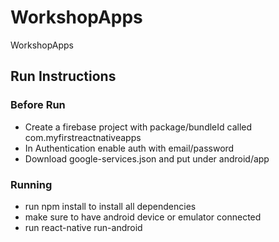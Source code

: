 # WorkshopApps
WorkshopApps

## Run Instructions
### Before Run
- Create a firebase project with package/bundleId called com.myfirstreactnativeapps
- In Authentication enable auth with email/password
- Download google-services.json and put under android/app

### Running
- run npm install to install all dependencies
- make sure to have android device or emulator connected
- run react-native run-android
